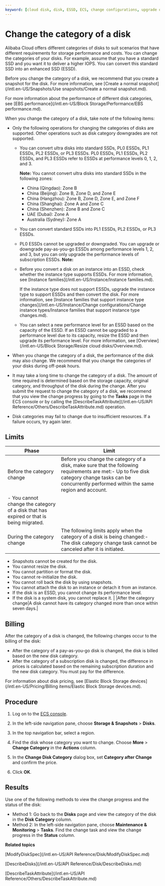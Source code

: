 ```yaml
---
keyword: [cloud disk, disk, ESSD, ECS, change configurations, upgrade or downgrade specifications]
---
```


# Change the category of a disk

Alibaba Cloud offers different categories of disks to suit scenarios that have different requirements for storage performance and costs. You can change the categories of your disks. For example, assume that you have a standard SSD and you want it to deliver a higher IOPS. You can convert this standard SSD into an enhanced SSD \(ESSD\).

Before you change the category of a disk, we recommend that you create a snapshot for the disk. For more information, see [Create a normal snapshot](/intl.en-US/Snapshots/Use snapshots/Create a normal snapshot.md).

For more information about the performance of different disk categories, see [EBS performance](/intl.en-US/Block Storage/Performance/EBS performance.md).

When you change the category of a disk, take note of the following items:

-   Only the following operations for changing the categories of disks are supported. Other operations such as disk category downgrades are not supported.

    -   You can convert ultra disks into standard SSDs, PL0 ESSDs, PL1 ESSDs, PL2 ESSDs, or PL3 ESSDs. PL0 ESSDs, PL1 ESSDs, PL2 ESSDs, and PL3 ESSDs refer to ESSDs at performance levels 0, 1, 2, and 3.

        **Note:** You cannot convert ultra disks into standard SSDs in the following zones:

        -   China \(Qingdao\): Zone B
        -   China \(Beijing\): Zone B, Zone D, and Zone E
        -   China \(Hangzhou\): Zone B, Zone D, Zone E, and Zone F
        -   China \(Shanghai\): Zone A and Zone C
        -   China \(Shenzhen\): Zone B and Zone C
        -   UAE \(Dubai\): Zone A
        -   Australia \(Sydney\): Zone A
    -   You can convert standard SSDs into PL1 ESSDs, PL2 ESSDs, or PL3 ESSDs.
    -   PL0 ESSDs cannot be upgraded or downgraded. You can upgrade or downgrade pay-as-you-go ESSDs among performance levels 1, 2, and 3, but you can only upgrade the performance levels of subscription ESSDs.
    **Note:**

    -   Before you convert a disk on an instance into an ESSD, check whether the instance type supports ESSDs. For more information, see [Instance families](/intl.en-US/Instance/Instance families.md).

        If the instance type does not support ESSDs, upgrade the instance type to support ESSDs and then convert the disk. For more information, see [Instance families that support instance type changes](/intl.en-US/Instance/Change configurations/Change instance types/Instance families that support instance type changes.md).

    -   You can select a new performance level for an ESSD based on the capacity of the ESSD. If an ESSD cannot be upgraded to a performance level due to its capacity, resize the ESSD and then upgrade its performance level. For more information, see [Overview](/intl.en-US/Block Storage/Resize cloud disks/Overview.md).
-   When you change the category of a disk, the performance of the disk may also change. We recommend that you change the categories of your disks during off-peak hours.
-   It may take a long time to change the category of a disk. The amount of time required is determined based on the storage capacity, original category, and throughput of the disk during the change. After you submit the request to change the category of a disk, we recommend that you view the change progress by going to the **Tasks** page in the ECS console or by calling the [DescribeTaskAttribute](/intl.en-US/API Reference/Others/DescribeTaskAttribute.md) operation.
-   Disk categories may fail to change due to insufficient resources. If a failure occurs, try again later.

## Limits

|Phase|Limit|
|-----|-----|
|Before the category change|Before you change the category of a disk, make sure that the following requirements are met:-   Up to five disk category change tasks can be concurrently performed within the same region and account.
-   You cannot change the category of a disk that has expired or that is being migrated. |
|During the category change|The following limits apply when the category of a disk is being changed:-   The disk category change task cannot be canceled after it is initiated.
-   Snapshots cannot be created for the disk.
-   You cannot resize the disk.
-   You cannot partition or format the disk.
-   You cannot re-initialize the disk.
-   You cannot roll back the disk by using snapshots.
-   You cannot attach the disk to an instance or detach it from an instance.
-   If the disk is an ESSD, you cannot change its performance level.
-   If the disk is a system disk, you cannot replace it. |
|After the category change|A disk cannot have its category changed more than once within seven days.|

## Billing

After the category of a disk is changed, the following changes occur to the billing of the disk:

-   After the category of a pay-as-you-go disk is changed, the disk is billed based on the new disk category.
-   After the category of a subscription disk is changed, the difference in prices is calculated based on the remaining subscription duration and the new disk category. You must pay for the difference.

For information about disk pricing, see [Elastic Block Storage devices](/intl.en-US/Pricing/Billing items/Elastic Block Storage devices.md).

## Procedure

1.  Log on to the [ECS console](https://ecs.console.aliyun.com).

2.  In the left-side navigation pane, choose **Storage & Snapshots** \> **Disks**.

3.  In the top navigation bar, select a region.

4.  Find the disk whose category you want to change. Choose **More** \> **Change Category** in the **Actions** column.

5.  In the **Change Disk Category** dialog box, set **Category after Change** and confirm the price.

6.  Click **OK**.


## Results

Use one of the following methods to view the change progress and the status of the disk:

-   Method 1: Go back to the **Disks** page and view the category of the disk in the **Disk Category** column.
-   Method 2: In the left-side navigation pane, choose **Maintenance & Monitoring** \> **Tasks**. Find the change task and view the change progress in the **Status** column.

**Related topics**  


[ModifyDiskSpec](/intl.en-US/API Reference/Disk/ModifyDiskSpec.md)

[DescribeDisks](/intl.en-US/API Reference/Disk/DescribeDisks.md)

[DescribeTaskAttribute](/intl.en-US/API Reference/Others/DescribeTaskAttribute.md)

